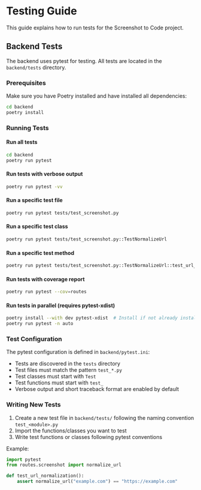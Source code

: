 # Testing Guide

This guide explains how to run tests for the Screenshot to Code project.

## Backend Tests

The backend uses pytest for testing. All tests are located in the `backend/tests` directory.

### Prerequisites

Make sure you have Poetry installed and have installed all dependencies:

```bash
cd backend
poetry install
```

### Running Tests

#### Run all tests
```bash
cd backend
poetry run pytest
```

#### Run tests with verbose output
```bash
poetry run pytest -vv
```

#### Run a specific test file
```bash
poetry run pytest tests/test_screenshot.py
```

#### Run a specific test class
```bash
poetry run pytest tests/test_screenshot.py::TestNormalizeUrl
```

#### Run a specific test method
```bash
poetry run pytest tests/test_screenshot.py::TestNormalizeUrl::test_url_without_protocol
```

#### Run tests with coverage report
```bash
poetry run pytest --cov=routes
```

#### Run tests in parallel (requires pytest-xdist)
```bash
poetry install --with dev pytest-xdist  # Install if not already installed
poetry run pytest -n auto
```

### Test Configuration

The pytest configuration is defined in `backend/pytest.ini`:
- Tests are discovered in the `tests` directory
- Test files must match the pattern `test_*.py`
- Test classes must start with `Test`
- Test functions must start with `test_`
- Verbose output and short traceback format are enabled by default

### Writing New Tests

1. Create a new test file in `backend/tests/` following the naming convention `test_<module>.py`
2. Import the functions/classes you want to test
3. Write test functions or classes following pytest conventions

Example:
```python
import pytest
from routes.screenshot import normalize_url

def test_url_normalization():
    assert normalize_url("example.com") == "https://example.com"
```
